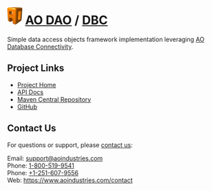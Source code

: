 # [<img src="ao-logo.png" alt="AO Logo" width="35" height="40">](https://www.aoindustries.com/) [AO DAO](https://www.aoindustries.com/ao-dao/) / [DBC](https://www.aoindustries.com/ao-dao/dbc/)
Simple data access objects framework implementation leveraging [AO Database Connectivity](https://www.aoindustries.com/ao-dbc/).

## Project Links
* [Project Home](https://www.aoindustries.com/ao-dao/dbc/)
* [API Docs](https://www.aoindustries.com/ao-dao/dbc/apidocs/)
* [Maven Central Repository](http://search.maven.org/#search|gav|1|g:%22com.aoindustries%22%20AND%20a:%22ao-dao-dbc%22)
* [GitHub](https://github.com/aoindustries/ao-dao-dbc)

## Contact Us
For questions or support, please [contact us](https://www.aoindustries.com/contact):

Email: [support@aoindustries.com](mailto:support@aoindustries.com)  
Phone: [1-800-519-9541](tel:1-800-519-9541)  
Phone: [+1-251-607-9556](tel:+1-251-607-9556)  
Web: https://www.aoindustries.com/contact
